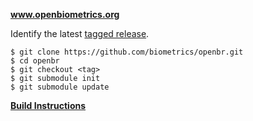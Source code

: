 **www.openbiometrics.org**

Identify the latest [tagged release](https://github.com/biometrics/openbr/releases).

    $ git clone https://github.com/biometrics/openbr.git
    $ cd openbr
    $ git checkout <tag>
    $ git submodule init
    $ git submodule update
    
**[Build Instructions](http://openbiometrics.org/docs/install/)**
